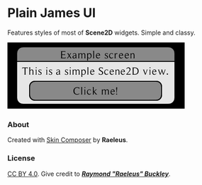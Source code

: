 # Plain James UI

Features styles of most of **Scene2D** widgets. Simple and classy.

![Plain James](preview.png)

### About

Created with [Skin Composer](https://bitbucket.org/raeleus/skin-composer) by **Raeleus**.

### License
[CC BY 4.0](http://creativecommons.org/licenses/by/4.0/). Give credit to [***Raymond "Raeleus" Buckley***](https://ray3k.wordpress.com/software/skin-composer-for-libgdx/).
